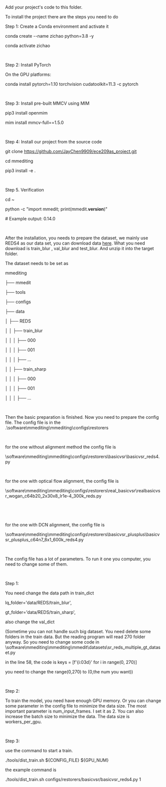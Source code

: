 Add your project's code to this folder.

To install the project there are the steps you need to do

Step 1: Create a Conda environment and activate it

conda create --name zichao python=3.8 -y

conda activate zichao

 

Step 2: Install PyTorch

On the GPU platforms:

conda install pytorch=1.10 torchvision cudatoolkit=11.3 -c pytorch

 

Step 3: Install pre-built MMCV using MIM

pip3 install openmim

mim install mmcv-full==1.5.0

 

Step 4: Install our project from the source code

git clone https://github.com/JayChen9909/ece209as_project.git

cd mmediting

pip3 install -e .

 

Step 5. Verification

cd \~

python -c "import mmedit; print(mmedit.__version__)"

\# Example output: 0.14.0

 

After the installation, you needs to prepare the dataset, we mainly use REDS4 as
our data set, you can download data
[here](https://seungjunnah.github.io/Datasets/reds.html). What you need download
is train_blur , val_blur and test_blur. And unzip it into the target folder.

The dataset needs to be set as

mmediting

├── mmedit

├── tools

├── configs

├── data

│   ├── REDS

│   │   ├── train_blur

│   │   │   ├── 000

│   │   │   ├── 001

│   │   │   ├── ...

│   │   ├── train_sharp

│   │   │   ├── 000

│   │   │   ├── 001

│   │   │   ├── ...

 

Then the basic preparation is finished. Now you need to prepare the config file.
The config file is in the .\\software\\mmediting\\mmediting\\configs\\restorers

 

for the one without alignment method the config file is

\\software\\mmediting\\mmediting\\configs\\restorers\\basicvsr\\basicvsr_reds4.py

 

for the one with optical flow alignment, the config file is

\\software\\mmediting\\mmediting\\configs\\restorers\\real_basicvsr\\realbasicvsr_wogan_c64b20_2x30x8_lr1e-4_300k_reds.py

 

 

for the one with DCN alignment, the config file is

\\software\\mmediting\\mmediting\\configs\\restorers\\basicvsr_plusplus\\basicvsr_plusplus_c64n7_8x1_600k_reds4.py

 

The config file has a lot of parameters. To run it one you computer, you need to
change some of them.

 

Step 1:

You need change the data path in train_dict

lq_folder='data/REDS/train_blur',

gt_folder='data/REDS/train_sharp',

also change the val_dict

(Sometime you can not handle such big dataset. You need delete some folders in
the train data. But the reading program will read 270 folder anyway. So you need
to change some code in
\\software\\mmediting\\mmediting\\mmedit\\datasets\\sr_reds_multiple_gt_dataset.py

in the line 58, the code is keys = [f'{i:03d}' for i in range(0, 270)]

you need to change the range(0,270) to (0,the num you want))

 

Step 2:

To train the model, you need have enough GPU memory. Or you can change some
parameter in the config file to minimize the data size. The most important
parameter is num_input_frames. I set it as 2. You can also increase the batch
size to minimize the data. The data size is workers_per_gpu.

 

Step 3:

use the command to start a train.

./tools/dist_train.sh \${CONFIG_FILE} \${GPU_NUM}

the example command is

./tools/dist_train.sh configs/restorers/basicvsr/basicvsr_reds4.py 1
